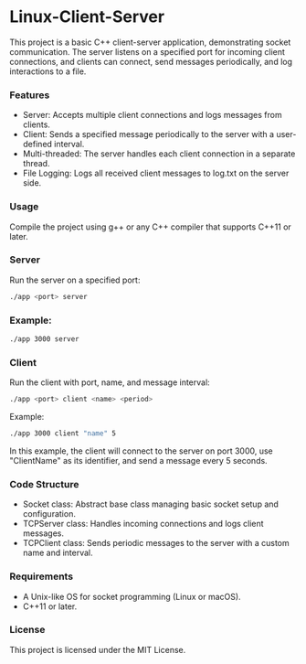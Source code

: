 # Linux-Client-Server
This project is a basic C++ client-server application, demonstrating socket communication. The server listens on a specified port for incoming client connections, and clients can connect, send messages periodically, and log interactions to a file.

### Features
- Server: Accepts multiple client connections and logs messages from clients.
- Client: Sends a specified message periodically to the server with a user-defined interval.
- Multi-threaded: The server handles each client connection in a separate thread.
- File Logging: Logs all received client messages to log.txt on the server side.

### Usage
Compile the project using g++ or any C++ compiler that supports C++11 or later.

### Server
Run the server on a specified port:
```bash
./app <port> server
```

### Example:
```bash
./app 3000 server
```

### Client
Run the client with port, name, and message interval:
```bash
./app <port> client <name> <period>
```

Example:
```bash
./app 3000 client "name" 5
```

In this example, the client will connect to the server on port 3000, use "ClientName" as its identifier, and send a message every 5 seconds.

### Code Structure
- Socket class: Abstract base class managing basic socket setup and configuration.
- TCPServer class: Handles incoming connections and logs client messages.
- TCPClient class: Sends periodic messages to the server with a custom name and interval.

### Requirements
- A Unix-like OS for socket programming (Linux or macOS).
- C++11 or later.

### License
This project is licensed under the MIT License.
